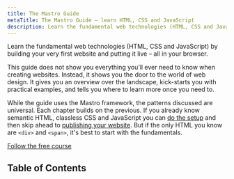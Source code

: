 ```yaml
---
title: The Mastro Guide
metaTitle: The Mastro Guide – learn HTML, CSS and JavaScript
description: Learn the fundamental web technologies (HTML, CSS and JavaScript) using Mastro
---
```


Learn the fundamental web technologies (HTML, CSS and JavaScript)
by building your very first website and putting it live – all in your browser.

This guide does not show you everything you’ll ever need to know when creating websites.
Instead, it shows you the door to the world of web design.
It gives you an overview over the landscape, kick-starts you with practical examples,
and tells you where to learn more once you need to.

While the guide uses the Mastro framework, the patterns discussed are universal.
Each chapter builds on the previous. If you already know semantic HTML, classless CSS and JavaScript
you can [do the setup](/guide/setup/) and then skip ahead to [publishing your website](/publish-website/).
But if the only HTML you know are `<div>` and `<span>`, it's best to start with the fundamentals.

<a class="button" href="/guide/why-html-css/">Follow the free course</a>


## Table of Contents
